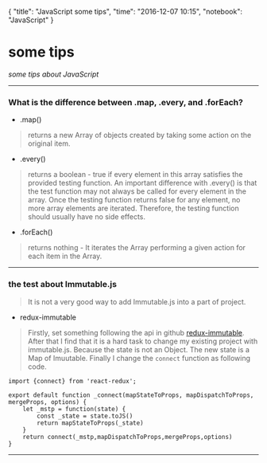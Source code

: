 {
  "title": "JavaScript some tips",
  "time": "2016-12-07 10:15",
  "notebook": "JavaScript"
}

# some tips

*some tips about JavaScript*

---
### What is the difference between .map, .every, and .forEach?

- .map()
> returns a new Array of objects created by taking some action on the original item.

- .every()
> returns a boolean - true if every element in this array satisfies the provided testing function. An important difference with .every() is that the test function may not always be called for every element in the array. Once the testing function returns false for any element, no more array elements are iterated. Therefore, the testing function should usually have no side effects.

- .forEach()
>returns nothing - It iterates the Array performing a given action for each item in the Array.

---

### the test about Immutable.js

> It is not a very good way to add Immutable.js into a part of project.

- redux-immutable
> Firstly, set something following the api in github [redux-immutable](https://github.com/gajus/redux-immutable).
After that I find that it is a hard task to change my existing project with immutable.js. Because the state is not an Object. The new state is a Map of Imuutable. Finally I change the `connect` function as following code.

```
import {connect} from 'react-redux';

export default function _connect(mapStateToProps, mapDispatchToProps, mergeProps, options) {
    let _mstp = function(state) {
        const _state = state.toJS()
        return mapStateToProps(_state)
    }
    return connect(_mstp,mapDispatchToProps,mergeProps,options)
}

```

---
